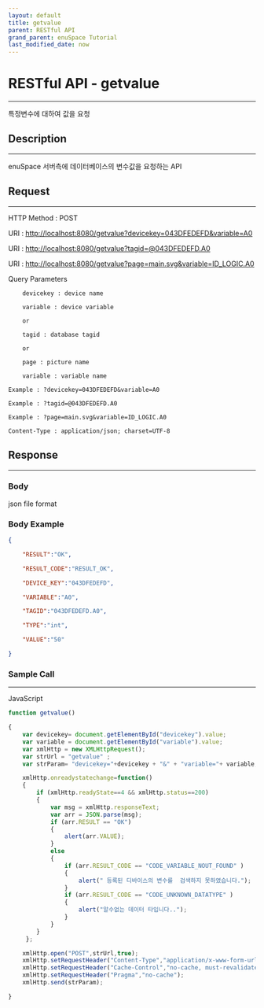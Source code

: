 ```yaml
---
layout: default
title: getvalue
parent: RESTful API
grand_parent: enuSpace Tutorial
last_modified_date: now
---
```


# **RESTful API - getvalue**

---

특정변수에 대하여 값을 요청

## **Description**

---

enuSpace 서버측에 데이터베이스의 변수값을 요청하는 API

## **Request**

---

HTTP Method : POST

URI : [http://localhost:8080/getvalue?devicekey=043DFEDEFD&variable=A0](http://localhost:8080/getvalue?devicekey=043DFEDEFD&variable=A0)

URI : [http://localhost:8080/getvalue?tagid=@043DFEDEFD.A0](http://localhost:8080/getvalue?tagid=@043DFEDEFD.A0)

URI : [http://localhost:8080/getvalue?page=main.svg&variable=ID\_LOGIC.A0](http://localhost:8080/getvalue?page=main.svg&variable=ID_LOGIC.A0)

Query Parameters

```
    devicekey : device name

    variable : device variable

    or

    tagid : database tagid

    or

    page : picture name

    variable : variable name
```

`Example : ?devicekey=043DFEDEFD&variable=A0`

`Example : ?tagid=@043DFEDEFD.A0`

`Example : ?page=main.svg&variable=ID_LOGIC.A0`

`Content-Type : application/json; charset=UTF-8`

## **Response**

---

### **Body**

json file format

### **Body Example**

```json
{

    "RESULT":"OK",

    "RESULT_CODE":"RESULT_OK",

    "DEVICE_KEY":"043DFEDEFD",

    "VARIABLE":"A0",

    "TAGID":"043DFEDEFD.A0",

    "TYPE":"int",

    "VALUE":"50"

}
```

### **Sample Call**

---

JavaScript

```js
function getvalue()

{
    var devicekey= document.getElementById("devicekey").value;
    var variable = document.getElementById("variable").value;
    var xmlHttp = new XMLHttpRequest();
    var strUrl = "getvalue" ;
    var strParam= "devicekey="+devicekey + "&" + "variable="+ variable;  

    xmlHttp.onreadystatechange=function()
    {
        if (xmlHttp.readyState==4 && xmlHttp.status==200)
        {        
            var msg = xmlHttp.responseText;
            var arr = JSON.parse(msg);        
            if (arr.RESULT == "OK")
            {
                alert(arr.VALUE);
            }
            else
            {
                if (arr.RESULT_CODE == "CODE_VARIABLE_NOUT_FOUND" )
                {
                    alert(" 등록된 디바이스의 변수를  검색하지 못하였습니다.");
                }
                if (arr.RESULT_CODE == "CODE_UNKNOWN_DATATYPE" )
                {
                    alert("알수없는 데이터 타입니다..");
                }                
            }
        }
     };

    xmlHttp.open("POST",strUrl,true);    
    xmlHttp.setRequestHeader("Content-Type","application/x-www-form-urlencoded;charset=UTF-8");
    xmlHttp.setRequestHeader("Cache-Control","no-cache, must-revalidate");
    xmlHttp.setRequestHeader("Pragma","no-cache");
    xmlHttp.send(strParam);    

}
```



